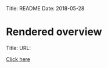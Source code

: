 Title: README
Date: 2018-05-28

# Rendered overview

Title:
URL:

[Click here](http://htmlpreview.github.io/?https://github.com/incf-nidash/nidm/blob/master/spec/nidm-overview.html)
